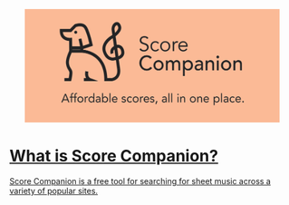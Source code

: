 <a href="https://www.scorecompanion.com">
<p align='center'>
  <img src='readme/logo-tagline-wide.png' width='450' height='200' />
</p>

# What is Score Companion?
Score Companion is a free tool for searching for sheet music across a variety of popular sites.
